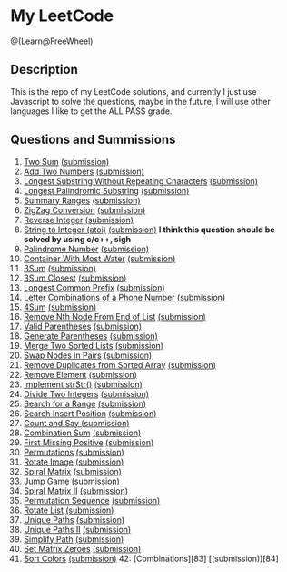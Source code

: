 # My LeetCode
@(Learn@FreeWheel)

## Description
This is the repo of my LeetCode solutions, and currently I just use Javascript to solve the questions, maybe in the future, I will use other languages I like to get the ALL PASS grade.

## Questions and Summissions

1. [Two Sum][1] [(submission)][2]
2. [Add Two Numbers][3] [(submission)][4]
3. [Longest Substring Without Repeating Characters][5] [(submission)][6]
4. [Longest Palindromic Substring][7] [(submission)][8]
5. [Summary Ranges][9] [(submission)][10]
6. [ZigZag Conversion][11] [(submission)][12]
7. [Reverse Integer][13] [(submission)][14]
8. [String to Integer (atoi)][15] [(submission)][16] **I think this question should be solved by using c/c++, sigh**
9. [Palindrome Number][17] [(submission)][18]
10. [Container With Most Water][19] [(submission)][20]
11. [3Sum][21] [(submission)][22]
12. [3Sum Closest][23] [(submission)][24]
13. [Longest Common Prefix][25] [(submission)][26]
14. [Letter Combinations of a Phone Number][27] [(submission)][28]
15. [4Sum][29] [(submission)][30]
16. [Remove Nth Node From End of List][31] [(submission)][32]
17. [Valid Parentheses][33] [(submission)][34]
18. [Generate Parentheses][35] [(submission)][36]
19. [Merge Two Sorted Lists][37] [(submission)][38]
20. [Swap Nodes in Pairs][39] [(submission)][40]
21. [Remove Duplicates from Sorted Array][41] [(submission)][42]
22. [Remove Element][43] [(submission)][44]
23. [Implement strStr()][45] [(submission)][46]
24. [Divide Two Integers][47] [(submission)][48]
25. [Search for a Range][49] [(submission)][50]
26. [Search Insert Position][51] [(submission)][52]
27. [Count and Say ][53] [(submission)][54]
28. [Combination Sum][55] [(submission)][56]
29. [First Missing Positive][57] [(submission)][58]
30. [Permutations][59] [(submission)][60]
31. [Rotate Image][61] [(submission)][62]
32. [Spiral Matrix][63] [(submission)][64]
33. [Jump Game][65] [(submission)][66]
34. [Spiral Matrix II][67] [(submission)][68]
35. [Permutation Sequence][69] [(submission)][70]
36. [Rotate List][71] [(submission)][72]
37. [Unique Paths][73] [(submission)][74]
38. [Unique Paths II][75] [(submission)][76]
39. [Simplify Path][77] [(submission)][78]
40. [Set Matrix Zeroes][79] [(submission)][80]
41. [Sort Colors][81] [(submission)][82]
42: [Combinations][83] [(submission)][84]

  [1]: https://leetcode.com/problems/two-sum/
  [2]: https://github.com/MrHuxu/leetcode/blob/master/submissions/two-sum.js
  [3]: https://leetcode.com/problems/add-two-numbers/
  [4]: https://github.com/MrHuxu/leetcode/blob/master/submissions/add-two-numbers.js
  [5]: https://leetcode.com/problems/longest-substring-without-repeating-characters/
  [6]: https://github.com/MrHuxu/leetcode/blob/master/submissions/longest-substring-without-repeating-characters.js
  [7]: https://leetcode.com/problems/longest-palindromic-substring/
  [8]: https://github.com/MrHuxu/leetcode/blob/master/submissions/longest-palindromic-substring.js
  [9]: https://leetcode.com/problems/summary-ranges/
  [10]: https://github.com/MrHuxu/leetcode/blob/master/submissions/summary-ramges.js
  [11]: https://leetcode.com/problems/zigzag-conversion/
  [12]: https://github.com/MrHuxu/leetcode/blob/master/submissions/zigzag-conversion.js
  [13]: https://leetcode.com/problems/reverse-integer/
  [14]: https://github.com/MrHuxu/leetcode/blob/master/submissions/reverse-integer.js
  [15]: https://leetcode.com/problems/string-to-integer-atoi/
  [16]: https://github.com/MrHuxu/leetcode/blob/master/submissions/string-to-integer-atoi.js
  [17]: https://leetcode.com/problems/palindrome-number/
  [18]: https://github.com/MrHuxu/leetcode/blob/master/submissions/palindrome-number.js
  [19]: https://leetcode.com/problems/container-with-most-water/
  [20]: https://github.com/MrHuxu/leetcode/blob/master/submissions/container-with-most-water.js
  [21]: https://leetcode.com/problems/3sum/
  [22]: https://github.com/MrHuxu/leetcode/blob/master/submissions/3sum.js
  [23]: https://leetcode.com/problems/3sum-closest/
  [24]: https://github.com/MrHuxu/leetcode/blob/master/submissions/3sum-closest.js
  [25]: https://leetcode.com/problems/longest-common-prefix/
  [26]: https://github.com/MrHuxu/leetcode/blob/master/submissions/longest-common-prefix.js
  [27]: https://leetcode.com/problems/letter-combinations-of-a-phone-number/
  [28]: https://github.com/MrHuxu/leetcode/blob/master/submissions/letter-combinations-of-a-phone-number.js
  [29]: https://leetcode.com/problems/4sum/
  [30]: https://github.com/MrHuxu/leetcode/blob/master/submissions/4sum.js
  [31]: https://leetcode.com/problems/remove-nth-node-from-end-of-list/
  [32]: https://github.com/MrHuxu/leetcode/blob/master/submissions/remove-nth-node-from-end-of-list.js
  [33]: https://leetcode.com/problems/valid-parentheses/
  [34]: https://github.com/MrHuxu/leetcode/blob/master/submissions/valid-parentheses.js
  [35]: https://leetcode.com/problems/generate-parentheses/
  [36]: https://github.com/MrHuxu/leetcode/blob/master/submissions/generate-parentheses.js
  [37]: https://leetcode.com/problems/merge-two-sorted-lists/
  [38]: https://github.com/MrHuxu/leetcode/blob/master/submissions/merge-two-sorted-lists.js
  [39]: https://leetcode.com/problems/swap-nodes-in-pairs/
  [40]: https://github.com/MrHuxu/leetcode/blob/master/submissions/swap-nodes-in-pairs.js
  [41]: https://leetcode.com/problems/remove-duplicates-from-sorted-array/
  [42]: https://github.com/MrHuxu/leetcode/blob/master/submissions/remove-duplicates-from-sorted-array.js
  [43]: https://leetcode.com/problems/remove-element/
  [44]: https://github.com/MrHuxu/leetcode/blob/master/submissions/remove-element.js
  [45]: https://leetcode.com/problems/implement-strstr/
  [46]: https://github.com/MrHuxu/leetcode/blob/master/submissions/implement-strstr.js
  [47]: https://leetcode.com/problems/divide-two-integers/
  [48]: https://github.com/MrHuxu/leetcode/blob/master/submissions/divide-two-integers.js
  [49]: https://leetcode.com/problems/search-for-a-range/
  [50]: https://github.com/MrHuxu/leetcode/blob/master/submissions/search-for-a-range.js
  [51]: https://leetcode.com/problems/search-insert-position/
  [52]: https://github.com/MrHuxu/leetcode/blob/master/submissions/search-insert-position.js
  [53]: https://leetcode.com/problems/count-and-say/
  [54]: https://github.com/MrHuxu/leetcode/blob/master/submissions/count-and-say.js
  [55]: https://leetcode.com/problems/combination-sum/
  [56]: https://github.com/MrHuxu/leetcode/blob/master/submissions/combination-sum.js
  [57]: https://leetcode.com/problems/first-missing-positive/
  [58]: https://github.com/MrHuxu/leetcode/blob/master/submissions/first-missing-positive.js
  [59]: https://leetcode.com/problems/permutations/
  [60]: https://github.com/MrHuxu/leetcode/blob/master/submissions/permutations.js
  [61]: https://leetcode.com/problems/rotate-image/
  [62]: https://github.com/MrHuxu/leetcode/blob/master/submissions/rotate-image.js
  [63]: https://leetcode.com/problems/spiral-matrix/
  [64]: https://github.com/MrHuxu/leetcode/blob/master/submissions/spiral-matrix.js
  [65]: https://leetcode.com/problems/jump-game/
  [66]: https://github.com/MrHuxu/leetcode/blob/master/submissions/jump-game.js
  [67]: https://leetcode.com/problems/spiral-matrix-ii/
  [68]: https://github.com/MrHuxu/leetcode/blob/master/submissions/spiral-matrix-ii.js
  [69]: https://leetcode.com/problems/permutation-sequence/
  [70]: https://github.com/MrHuxu/leetcode/blob/master/submissions/permutation-sequence.js
  [71]: https://leetcode.com/problems/rotate-list/
  [72]: https://github.com/MrHuxu/leetcode/blob/master/submissions/rotate-list.js
  [73]: https://leetcode.com/problems/unique-paths/
  [74]: https://github.com/MrHuxu/leetcode/blob/master/submissions/unique-paths.js
  [75]: https://leetcode.com/problems/unique-paths-ii/
  [76]: https://github.com/MrHuxu/leetcode/blob/master/submissions/unique-paths-ii.js
  [77]: https://leetcode.com/problems/simplify-path/
  [78]: https://github.com/MrHuxu/leetcode/blob/master/submissions/simplify-path.js
  [79]: https://leetcode.com/problems/set-matrix-zeroes/
  [80]: https://github.com/MrHuxu/leetcode/blob/master/submissions/set-matrix-zeroes.js
  [81]: https://leetcode.com/problems/sort-colors/
  [82]: https://github.com/MrHuxu/leetcode/blob/master/submissions/sort-colors.js
  [81]: https://leetcode.com/problems/combinations/
  [82]: https://github.com/MrHuxu/leetcode/blob/master/submissions/combinations.js
